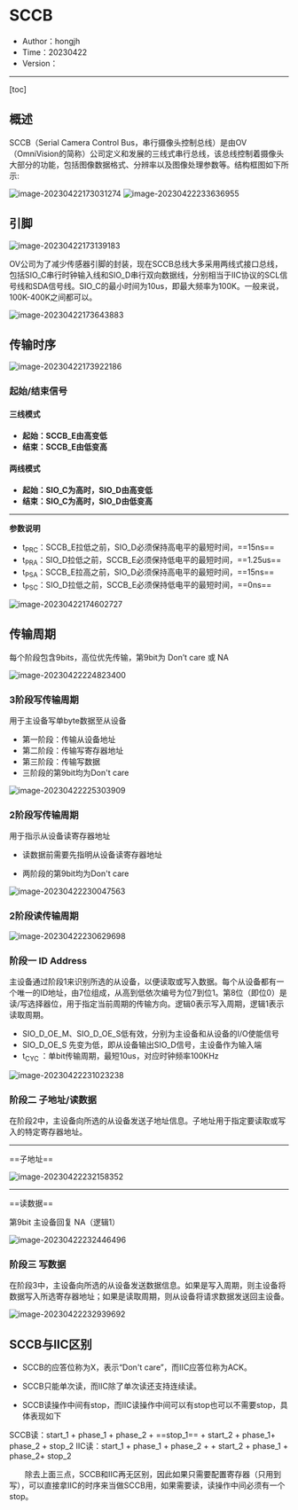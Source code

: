 # **SCCB**

- Author：hongjh
- Time：20230422
- Version：

---------

[toc]

## 概述

SCCB（Serial Camera Control Bus，串行摄像头控制总线）是由OV（OmniVision的简称）公司定义和发展的三线式串行总线，该总线控制着摄像头大部分的功能，包括图像数据格式、分辨率以及图像处理参数等。结构框图如下所示:

<img src="MD_IMG/SCCB.assets/image-20230422173031274.png" alt="image-20230422173031274"  />

<img src="MD_IMG/SCCB.assets/image-20230422233636955.png" alt="image-20230422233636955"  />

## 引脚

<img alt="image-20230422173139183" src="MD_IMG/SCCB.assets/image-20230422173139183.png"  />

OV公司为了减少传感器引脚的封装，现在SCCB总线大多采用两线式接口总线，包括SIO_C串行时钟输入线和SIO_D串行双向数据线，分别相当于IIC协议的SCL信号线和SDA信号线。SIO_C的最小时间为10us，即最大频率为100K。一般来说，100K-400K之间都可以。

<img alt="image-20230422173643883" src="MD_IMG/SCCB.assets/image-20230422173643883.png"  />

## 传输时序

<img alt="image-20230422173922186" src="MD_IMG/SCCB.assets/image-20230422173922186.png"  />

### 起始/结束信号

#### 三线模式

- **起始：SCCB_E由高变低**
- **结束：SCCB_E由低变高**

#### 两线模式

- **起始：SIO_C为高时，SIO_D由高变低**
- **结束：SIO_C为高时，SIO_D由低变高**

----

**参数说明**

- t<sub>PRC</sub>：SCCB_E拉低之前，SIO_D必须保持高电平的最短时间，==15ns==
- t<sub>PRA</sub>：SIO_D拉低之前，SCCB_E必须保持低电平的最短时间，==1.25us==
- t<sub>PSA</sub>：SCCB_E拉高之前，SIO_D必须保持高电平的最短时间，==15ns==
- t<sub>PSC</sub>：SIO_D拉低之前，SCCB_E必须保持低电平的最短时间，==0ns==

<img alt="image-20230422174602727" src="MD_IMG/SCCB.assets/image-20230422174602727.png"  />

### 

## 传输周期

每个阶段包含9bits，高位优先传输，第9bit为 Don’t care 或 NA

<img alt="image-20230422224823400" src="MD_IMG/SCCB.assets/image-20230422224823400.png"  />

### 3阶段写传输周期

用于主设备写单byte数据至从设备

- 第一阶段：传输从设备地址
- 第二阶段：传输写寄存器地址
- 第三阶段：传输写数据
- 三阶段的第9bit均为Don't care

<img alt="image-20230422225303909" src="MD_IMG/SCCB.assets/image-20230422225303909.png"  />

### 2阶段写传输周期

用于指示从设备读寄存器地址

- 读数据前需要先指明从设备读寄存器地址

- 两阶段的第9bit均为Don't care

<img alt="image-20230422230047563" src="MD_IMG/SCCB.assets/image-20230422230047563.png"  />

### 2阶段读传输周期



<img alt="image-20230422230629698" src="MD_IMG/SCCB.assets/image-20230422230629698.png"  />

### 阶段一 ID Address

主设备通过阶段1来识别所选的从设备，以便读取或写入数据。每个从设备都有一个唯一的ID地址，由7位组成，从高到低依次编号为位7到位1。第8位（即位0）是读/写选择器位，用于指定当前周期的传输方向。逻辑0表示写入周期，逻辑1表示读取周期。

- SIO_D_OE_M、SIO_D_OE_S低有效，分别为主设备和从设备的I/O使能信号
- SIO_D_OE_S 先变为低，即从设备输出SIO_D信号，主设备作为输入端
- t<sub>CYC </sub>：单bit传输周期，最短10us，对应时钟频率100KHz

<img alt="image-20230422231023238" src="MD_IMG/SCCB.assets/image-20230422231023238.png"  />

### 阶段二 子地址/读数据

在阶段2中，主设备向所选的从设备发送子地址信息。子地址用于指定要读取或写入的特定寄存器地址。

----

==子地址==

<img alt="image-20230422232158352" src="MD_IMG/SCCB.assets/image-20230422232158352.png"  />

----

==读数据==

第9bit 主设备回复 NA（逻辑1）

<img alt="image-20230422232446496" src="MD_IMG/SCCB.assets/image-20230422232446496.png"  />

### 阶段三 写数据

在阶段3中，主设备向所选的从设备发送数据信息。如果是写入周期，则主设备将数据写入所选寄存器地址；如果是读取周期，则从设备将请求数据发送回主设备。

<img alt="image-20230422232939692" src="MD_IMG/SCCB.assets/image-20230422232939692.png"  />

## SCCB与IIC区别

- SCCB的应答位称为X，表示“Don't care”，而IIC应答位称为ACK。

- SCCB只能单次读，而IIC除了单次读还支持连续读。

- SCCB读操作中间有stop，而IIC读操作中间可以有stop也可以不需要stop，具体表现如下

SCCB读：start_1 + phase_1 + phase_2 + ==stop_1== + start_2 + phase_1+ phase_2 + stop_2
     IIC读：start_1 + phase_1 + phase_2 +              + start_2 + phase_1 + phase_2+ stop_2

　　除去上面三点，SCCB和IIC再无区别，因此如果只需要配置寄存器（只用到写），可以直接拿IIC的时序来当做SCCB用，如果需要读，读操作中间必须有一个stop。
